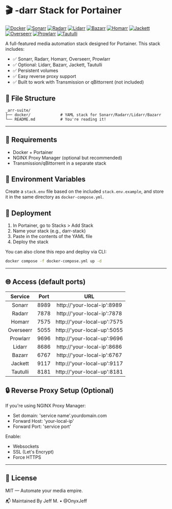 # 🎬 -darr Stack for Portainer

[![Docker](https://img.shields.io/badge/Docker-Media-orange?logo=docker)](https://www.docker.com/)
[![Sonarr](https://img.shields.io/badge/Sonarr-orange?logo=sonarr)](https://hub.docker.com/r/mdhiggins/sonarr-sma)
[![Radarr](https://img.shields.io/badge/Radarr-yellow?logo=radarr)](https://hub.docker.com/r/mdhiggins/radarr-sma)
[![Lidarr](https://img.shields.io/badge/Lidarr-yellow?logo=lidarr)](https://hub.docker.com/r/linuxserver/lidarr)
[![Bazarr](https://img.shields.io/badge/Bazarr-green?logo=bazarr)](https://hub.docker.com/r/linuxserver/bazarr)
[![Homarr](https://img.shields.io/badge/Homarr-green?logo=homarr)](https://hub.docker.com/r/homarr-labs/homarr)
[![Jackett](https://img.shields.io/badge/Jackett-blue?logo=jackett)](https://hub.docker.com/r/linuxserver/jackett)
[![Overseerr](https://img.shields.io/badge/Overseerr-blue?logo=overseerr)](https://hub.docker.com/r/linuxserver/overseerr)
[![Prowlarr](https://img.shields.io/badge/Prowlarr-purple?logo=prowlarr)](https://hub.docker.com/r/linuxserver/prowlarr)
[![Tautulli](https://img.shields.io/badge/tautulli-purple?logo=tautulli)](https://hub.docker.com/r/linuxserver/tautulli)

A full-featured media automation stack designed for Portainer. This stack includes:

- ✅ Sonarr, Radarr, Homarr, Overseerr, Prowlarr
- ✅ Optional: Lidarr, Bazarr, Jackett, Tautulli
- ✅ Persistent volumes
- ✅ Easy reverse proxy support
- ✅ Built to work with Transmission or qBittorrent (not included)

## 📁 File Structure
```text
_arr-suite/
├── docker/             # YAML stack for Sonarr/Radarr/Lidarr/Bazarr
└── README.md           # You're reading it!
```
---

## 🔧 Requirements
- Docker + Portainer
- NGINX Proxy Manager (optional but recommended)
- Transmission/qBittorrent in a separate stack

## 🔐 Environment Variables

Create a `stack.env` file based on the included `stack.env.example`, and store it in the same directory as `docker-compose.yml`.

## 🚀 Deployment

1. In Portainer, go to Stacks > Add Stack
2. Name your stack (e.g., darr-stack)
3. Paste in the contents of the YAML file
4. Deploy the stack

You can also clone this repo and deploy via CLI:

```bash
docker compose -f docker-compose.yml up -d
```
---

## 🌐 Access (default ports)
| Service   | Port | URL                         |
|:---:      |:---: |:---:                        |
| Sonarr    | 8989 | http://'your-local-ip':8989 |
| Radarr    | 7878 | http://'your-local-ip':7878 |
| Homarr    | 7575 | http://'your-local-up':7575 |
| Overseerr | 5055 | http://'your-local-up':5055 |
| Prowlarr  | 9696 | http://'your-local-up':9696 |
| Lidarr    | 8686 | http://'your-local-ip':8686 |
| Bazarr    | 6767 | http://'your-local-ip':6767 |
| Jackett   | 9117 | http://'your-local-up':9117 |
| Tautulli  | 8181 | http://'your-local-up':8181 |

## 🔒 Reverse Proxy Setup (Optional)
If you're using NGINX Proxy Manager:
- Set domain: 'service name'.yourdomain.com
- Forward Host: 'your-local-ip'
- Forward Port: 'service port'

Enable:
- Websockets
- SSL (Let's Encrypt)
- Force HTTPS

---

## 📜 License
MIT — Automate your media empire.

📬 Maintained By
Jeff M. • @OnyxJeff